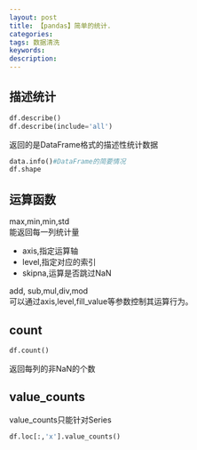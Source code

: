 ```yaml
---
layout: post
title: 【pandas】简单的统计.
categories:
tags: 数据清洗
keywords:
description:
---
```


## 描述统计

```python
df.describe()
df.describe(include='all')
```
返回的是DataFrame格式的描述性统计数据

```py
data.info()#DataFrame的简要情况
df.shape
```

## 运算函数

max,min,min,std  
能返回每一列统计量  
- axis,指定运算轴
- level,指定对应的索引
- skipna,运算是否跳过NaN



add, sub,mul,div,mod  
可以通过axis,level,fill_value等参数控制其运算行为。  


## count

```py
df.count()
```
返回每列的非NaN的个数

## value_counts

value_counts只能针对Series

```py
df.loc[:,'x'].value_counts()
```
